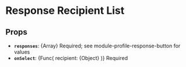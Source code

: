 # Response Recipient List

<div data-ff_module-response-recipient-list=""/>

## Props

- **`responses`**: {Array} Required; see module-profile-response-button for values
- **`onSelect`**: {Func( recipient: {Object} )} Required
   
